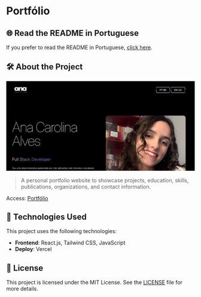 # Portfólio

## 🌐 Read the README in Portuguese

If you prefer to read the README in Portuguese, [click here](README-pt.md).

## 🛠️ About the Project

![image](imagem.png)

> A personal portfolio website to showcase projects, education, skills, publications, organizations, and contact information.

Access: [Portfólio](https://acaf02-portfolio.vercel.app/)

## 🧰 Technologies Used

This project uses the following technologies:

- **Frontend**: React.js, Tailwind CSS, JavaScript
- **Deploy**: Vercel

## 📜 License

This project is licensed under the MIT License. See the [LICENSE](LICENSE) file for more details.
